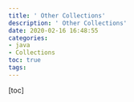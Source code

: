 ```yaml
---
title: ' Other Collections'
description: ' Other Collections'
date: 2020-02-16 16:48:55
categories:
- java
- Collections
toc: true
tags:
---
```


[toc]

